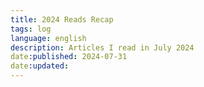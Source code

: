 ```yaml
---
title: 2024 Reads Recap
tags: log
language: english
description: Articles I read in July 2024
date:published: 2024-07-31
date:updated:
---
```


